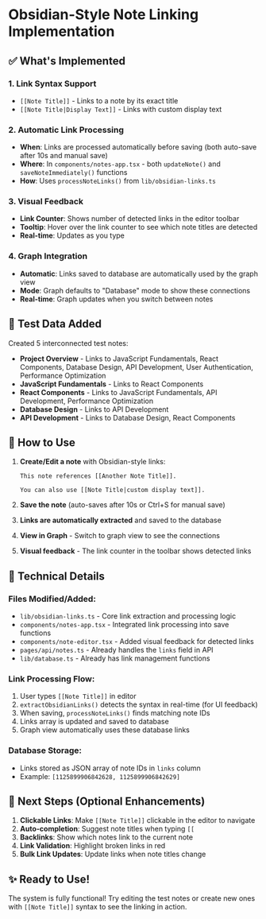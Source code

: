 # Obsidian-Style Note Linking Implementation

## ✅ What's Implemented

### 1. Link Syntax Support
- `[[Note Title]]` - Links to a note by its exact title
- `[[Note Title|Display Text]]` - Links with custom display text

### 2. Automatic Link Processing
- **When**: Links are processed automatically before saving (both auto-save after 10s and manual save)
- **Where**: In `components/notes-app.tsx` - both `updateNote()` and `saveNoteImmediately()` functions
- **How**: Uses `processNoteLinks()` from `lib/obsidian-links.ts`

### 3. Visual Feedback
- **Link Counter**: Shows number of detected links in the editor toolbar
- **Tooltip**: Hover over the link counter to see which note titles are detected
- **Real-time**: Updates as you type

### 4. Graph Integration
- **Automatic**: Links saved to database are automatically used by the graph view
- **Mode**: Graph defaults to "Database" mode to show these connections
- **Real-time**: Graph updates when you switch between notes

## 🧪 Test Data Added

Created 5 interconnected test notes:
- **Project Overview** - Links to JavaScript Fundamentals, React Components, Database Design, API Development, User Authentication, Performance Optimization
- **JavaScript Fundamentals** - Links to React Components
- **React Components** - Links to JavaScript Fundamentals, API Development, Performance Optimization  
- **Database Design** - Links to API Development
- **API Development** - Links to Database Design, React Components

## 🚀 How to Use

1. **Create/Edit a note** with Obsidian-style links:
   ```
   This note references [[Another Note Title]].
   
   You can also use [[Note Title|custom display text]].
   ```

2. **Save the note** (auto-saves after 10s or Ctrl+S for manual save)

3. **Links are automatically extracted** and saved to the database

4. **View in Graph** - Switch to graph view to see the connections

5. **Visual feedback** - The link counter in the toolbar shows detected links

## 🔧 Technical Details

### Files Modified/Added:
- `lib/obsidian-links.ts` - Core link extraction and processing logic
- `components/notes-app.tsx` - Integrated link processing into save functions
- `components/note-editor.tsx` - Added visual feedback for detected links
- `pages/api/notes.ts` - Already handles the `links` field in API
- `lib/database.ts` - Already has link management functions

### Link Processing Flow:
1. User types `[[Note Title]]` in editor
2. `extractObsidianLinks()` detects the syntax in real-time (for UI feedback)
3. When saving, `processNoteLinks()` finds matching note IDs
4. Links array is updated and saved to database
5. Graph view automatically uses these database links

### Database Storage:
- Links stored as JSON array of note IDs in `links` column
- Example: `[1125899906842628, 1125899906842629]`

## 🎯 Next Steps (Optional Enhancements)

1. **Clickable Links**: Make `[[Note Title]]` clickable in the editor to navigate
2. **Auto-completion**: Suggest note titles when typing `[[`
3. **Backlinks**: Show which notes link to the current note
4. **Link Validation**: Highlight broken links in red
5. **Bulk Link Updates**: Update links when note titles change

## ✨ Ready to Use!

The system is fully functional! Try editing the test notes or create new ones with `[[Note Title]]` syntax to see the linking in action.
